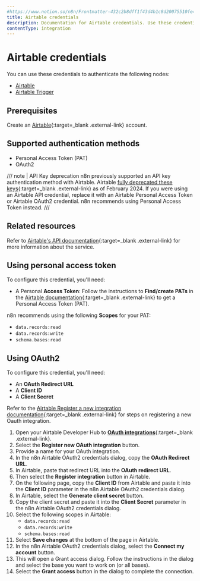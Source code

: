 ```yaml
---
#https://www.notion.so/n8n/Frontmatter-432c2b8dff1f43d4b1c8d20075510fe4
title: Airtable credentials
description: Documentation for Airtable credentials. Use these credentials to authenticate Airtable in n8n, a workflow automation platform.
contentType: integration
---
```


# Airtable credentials

You can use these credentials to authenticate the following nodes:

- [Airtable](/integrations/builtin/app-nodes/n8n-nodes-base.airtable/)
- [Airtable Trigger](/integrations/builtin/trigger-nodes/n8n-nodes-base.airtabletrigger/)

## Prerequisites

Create an [Airtable](https://airtable.com/){:target=_blank .external-link} account.

## Supported authentication methods

- Personal Access Token (PAT)
- OAuth2

/// note | API Key deprecation
n8n previously supported an API key authentication method with Airtable. Airtable [fully deprecated these keys](https://support.airtable.com/docs/airtable-api-key-deprecation-notice){:target=_blank .external-link} as of February 2024. If you were using an Airtable API credential, replace it with an Airtable Personal Access Token or Airtable OAuth2 credential. n8n recommends using Personal Access Token instead.
///

## Related resources

Refer to [Airtable's API documentation](https://airtable.com/developers/web/api/authentication){:target=_blank .external-link} for more information about the service.

## Using personal access token

To configure this credential, you'll need:

- A Personal **Access Token**: Follow the instructions to **Find/create PATs** in the [Airtable documentation](https://support.airtable.com/docs/creating-personal-access-tokens#understanding-the-basics-of-personal-access-tokens){:target=_blank .external-link} to get a Personal Access Token (PAT).

n8n recommends using the following **Scopes** for your PAT:

- `data.records:read`
- `data.records:write`
- `schema.bases:read`

## Using OAuth2

To configure this credential, you'll need:

- An **OAuth Redirect URL**
- A **Client ID**
- A **Client Secret**

Refer to the [Airtable Register a new integration documentation](https://airtable.com/developers/web/guides/oauth-integrations){:target=_blank .external-link} for steps on registering a new Oauth integration.

1. Open your Airtable Developer Hub to [**OAuth integrations**](https://airtable.com/create/oauth){:target=_blank .external-link}.
2. Select the **Register new OAuth integration** button.
3. Provide a name for your OAuth integration.
4. In the n8n Airtable OAuth2 credentials dialog, copy the **OAuth Redirect URL**.
5. In Airtable, paste that redirect URL into the **OAuth redirect URL**.
6. Then select the **Register integration** button in Airtable.
7. On the following page, copy the **Client ID** from Airtable and paste it into the **Client ID** parameter in the n8n Airtable OAuth2 credentials dialog.
8. In Airtable, select the **Generate client secret** button.
9. Copy the client secret and paste it into the **Client Secret** parameter in the n8n Airtable OAuth2 credentials dialog.
10. Select the following scopes in Airtable:
    - `data.records:read`
    - `data.records:write`
    - `schema.bases:read`
11. Select **Save changes** at the bottom of the page in Airtable.
12. In the n8n Airtable OAuth2 credentials dialog, select the **Connect my account** button.
13. This will open a Grant access dialog. Follow the instructions in the dialog and select the base you want to work on (or all bases).
14. Select the **Grant access** button in the dialog to complete the connection.
